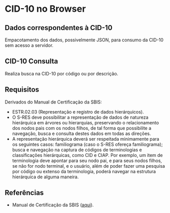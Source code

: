 # CID-10 no Browser

## Dados correspondentes à CID-10
Empacotamento dos dados, possivelmente JSON, para consumo da CID-10 sem acesso a servidor.

## CID-10 Consulta
Realiza busca na CID-10 por código ou por descrição. 

## Requisitos

Derivados do Manual de Certificação da SBIS:
- ESTR.02.03 (Representação e registro de dados hierárquicos).
 - O S-RES deve possibilitar a representação de dados de natureza hierárquica em árvores ou hierarquias, preservando o relacionamento dos nodos pais com os nodos filhos, de tal forma que possibilite a navegação, busca e consulta destes dados em todas as direções.
 - A representação hierárquica deverá ser respeitada minimamente para os seguintes casos: familiograma (caso o S-RES ofereça familiograma); busca e navegação na captura de códigos de terminologias e classificações hierárquicas, como CID e CIAP. Por exemplo, um item de terminologia deve apontar para seu nodo pai, e para seus nodos filhos, se não for nodo terminal, e o usuário, além de poder fazer uma pesquisa por código ou extenso da terminologia, poderá navegar na estrutura hierárquica de alguma maneira.

## Referências
- Manual de Certificação da SBIS ([aqui](http://sbis.org.br/certificacao-sbis)).
